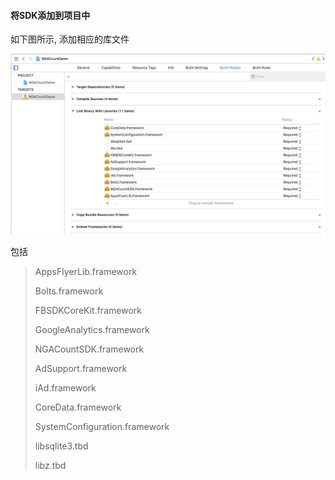 #### 将SDK添加到项目中

如下图所示, 添加相应的库文件

![](/.gitbook/assets/Snipaste_2018-05-03_15-45-41.png)

包括

> AppsFlyerLib.framework
>
> Bolts.framework
>
> FBSDKCoreKit.framework
>
> GoogleAnalytics.framework
>
> NGACountSDK.framework
>
> AdSupport.framework
>
> iAd.framework
>
> CoreData.framework
>
> SystemConfiguration.framework
>
> libsqlite3.tbd
>
> libz.tbd



